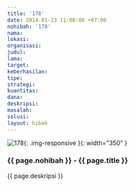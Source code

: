 ```yaml
---
title: '178'
date: 2014-01-23 11:08:00 +07:00
nohibah: '178'
nama: 
lokasi: 
organisasi: 
judul: 
lama: 
target: 
keberhasilan: 
tipe: 
strategi: 
kuantitas: 
dana: 
deskripsi: 
masalah: 
solusi: 
layout: hibah
---
```


![178](/static/img/hibahcms/178.png){: .img-responsive }{: width="350" }

### {{ page.nohibah }} - {{ page.title }}

{{ page.deskripsi }}
